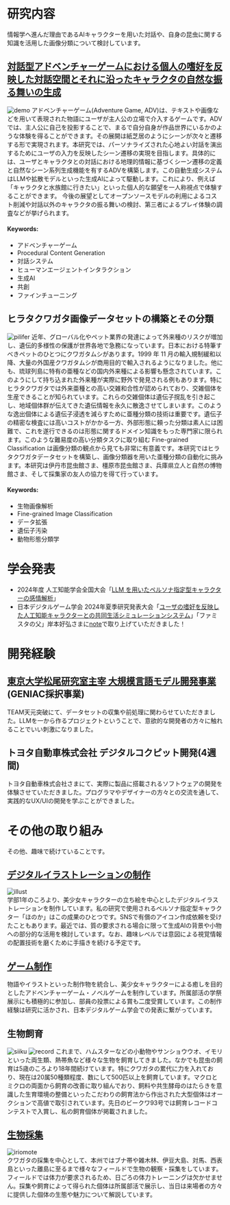 # 研究内容
情報学へ進んだ理由であるAIキャラクターを用いた対話や、自身の昆虫に関する知識を活用した画像分類について検討しています。
## [対話型アドベンチャーゲームにおける個人の嗜好を反映した対話空間とそれに沿ったキャラクタの自然な振る舞いの生成](https://github.com/namaonigiri/Life_with_AI)
![demo](assets/demo_x4.gif)
アドベンチャーゲーム(Adventure Game, ADV)は、テキストや画像などを用いて表現された物語にユーザが主人公の立場で介入するゲームです。ADVでは、主人公に自己を投影することで、まるで自分自身が作品世界にいるかのような体験を得ることができます。その展開は紙芝居のようにシーンが次々と遷移する形で実現されます。本研究では、パーソナライズされた心地よい対話を演出するためにユーザの入力を反映したシーン遷移の実現を目指します。具体的には、ユーザとキャラクタとの対話における地理的情報に基づくシーン遷移の定義と自然なシーン系列生成機能を有するADVを構築します。この自動生成システムはLLMや拡散モデルといった生成AIによって駆動します。これにより、例えば「キャラクタと水族館に行きたい」といった個人的な願望を一人称視点で体験することができます。
今後の展望としてオープンソースモデルの利用によるコスト削減や対話以外のキャラクタの振る舞いの検討、第三者によるプレイ体験の調査などが挙げられます。
#### Keywords:
- アドベンチャーゲーム
- Procedural Content Generation
- 対話システム
- ヒューマンエージェントインタラクション
- 生成AI
- 共創
- ファインチューニング
## ヒラタクワガタ画像データセットの構築とその分類
![pilifer](assets/pilifer.jpg)
近年、グローバル化やペット業界の発達によって外来種のリスクが増加し、遺伝的多様性の保護が世界各地で急務になっています。日本における特筆すべきペットのひとつにクワガタムシがあります。1999 年 11 月の輸入規制緩和以降、大量の外国産クワガタムシが商用目的で輸入されるようになりました。他にも、琉球列島に特有の亜種などの国内外来種による影響も懸念されています。このようにして持ち込まれた外来種が実際に野外で発見される例もあります。特にヒラタクワガタでは外来亜種との高い交雑和合性が認められており、交雑個体を生産できることが知られています。これらの交雑個体は遺伝子撹乱を引き起こし、地域個体群が伝えてきた遺伝情報を永久に散逸させてしまいます。このような逸出個体による遺伝子浸透を減らすために亜種分類の技術は重要です。遺伝子の精密な検査には高いコストがかかる一方、外部形態に頼った分類は素人には困難で、これを遂行できるのは形態に関するドメイン知識をもった専門家に限られます。このような難易度の高い分類タスクに取り組む Fine-grained Classification は画像分類の観点から見ても非常に有意義です。本研究ではヒラタクワガタデータセットを構築し、画像分類器を用いた亜種分類の自動化に挑みます。本研究は伊丹市昆虫館さま、橿原市昆虫館さま、兵庫県立人と自然の博物館さま、そして採集家の友人の協力を得て行っています。
#### Keywords:
- 生物画像解析
- Fine-grained Image Classification
- データ拡張
- 遺伝子汚染
- 動物形態分類学
# 学会発表
- 2024年度 人工知能学会全国大会「[LLM を用いたペルソナ指定型キャラクターの感情解析](https://www.jstage.jst.go.jp/article/pjsai/JSAI2024/0/JSAI2024_4K1GS903/_article/-char/ja/)」
- 日本デジタルゲーム学会 2024年夏季研究発表大会「[ユーザの嗜好を反映した人工知能キャラクターとの共同生活シミュレーションシステム](https://www.jstage.jst.go.jp/article/digrajprocsummer/2024/0/2024_19/_article/-char/ja/)」「ファミスタの父」岸本好弘さまに[note](https://note.com/jgamifa/n/n28ea44c3667f)で取り上げていただきました！
# 開発経験
## [東京大学松尾研究室主宰 大規模言語モデル開発事業](https://weblab.t.u-tokyo.ac.jp/geniac_llm/teams/)(GENIAC採択事業)
TEAM天元突破にて、データセットの収集や前処理に関わらせていただきました。LLMを一から作るプロジェクトということで、意欲的な開発者の方々に触れることでいい刺激になりました。
## トヨタ自動車株式会社 デジタルコクピット開発(4週間)
トヨタ自動車株式会社さまにて、実際に製品に搭載されるソフトウェアの開発を体験させていただきました。プログラマやデザイナーの方々との交流を通して、実践的なUX/UIの開発を学ぶことができました。
# その他の取り組み
その他、趣味で続けていることです。
## [デジタルイラストレーションの制作](https://namaonigiri.github.io/project/graphic/article.html)
![illust](assets/illust.jpg)  
学部1年のころより、美少女キャラクターの立ち絵を中心としたデジタルイラストレーションを制作しています。私の研究で使用されるペルソナ指定型キャラクター「ほのか」はこの成果のひとつです。SNSで有償のアイコン作成依頼を受けたこともあります。最近では、質の要求される場合に限って生成AIの背景や小物への部分的な活用を検討しています。なお、趣味レベルでは意図による視覚情報の配置技術を磨くために手描きを続ける予定です。
## [ゲーム制作](https://github.com/namaonigiri/autumn)
物語やイラストといった制作物を統合し、美少女キャラクターによる癒しを目的としたアドベンチャーゲーム・ノベルゲームを制作しています。所属部活の学祭展示にも積極的に参加し、部員の投票による賞も二度受賞しています。この制作経験は研究に活かされ、日本デジタルゲーム学会での発表に繋がっています。
## 生物飼育
![siiku](assets/bottles.jpg)
![record](assets/lindei.jpg)
これまで、ハムスターなどの小動物やサンショウウオ、イモリといった両生類、熱帯魚など様々な生物を飼育してきました。なかでも昆虫の飼育は5歳のころより18年間続けています。特にクワガタの累代に力を入れており、現在は20属50種類程度、数にして500匹以上を飼育しています。マクロとミクロの両面から飼育の改善に取り組んでおり、飼料や共生酵母のはたらきを意識した生育環境の整備といったこだわりの飼育法から作出された大型個体はオークションで高値で取引されています。先日のビークワ93号では飼育レコードコンテストで入賞し、私の飼育個体が掲載されました。
## [生物採集](https://namaonigiri.github.io/blog/index.html)
![iriomote](assets/iriomote.gif)  
クワガタの採集を中心として、本州ではブナ帯や雑木林、伊豆大島、対馬、西表島といった離島に至るまで様々なフィールドで生物の観察・採集をしています。フィールドでは体力が要求されるため、日ごろの体力トレーニングは欠かせません。採集や飼育によって得られた個体は所属部活で展示し、当日は来場者の方々に提供した個体の生態や魅力について解説しています。
